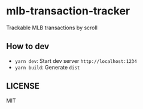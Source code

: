 # mlb-transaction-tracker

Trackable MLB transactions by scroll

## How to dev

- `yarn dev`: Start dev server `http://localhost:1234`
- `yarn build`: Generate `dist`

## LICENSE

MIT

